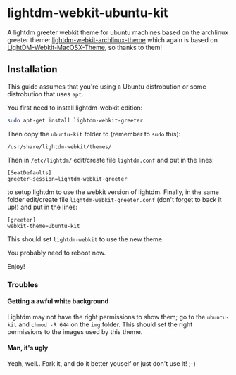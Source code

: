 # lightdm-webkit-ubuntu-kit
A lightdm greeter webkit theme for ubuntu machines based on the archlinux greeter theme: [lightdm-webkit-archlinux-theme](https://github.com/shosca/lightdm-webkit-archlinux-theme) which again is based on [LightDM-Webkit-MacOSX-Theme](https://github.com/Wattos/LightDM-Webkit-MacOSX-Theme), so thanks to them!
## Installation 
This guide assumes that you're using a Ubuntu distrobution or some distrobution that uses `apt`.

You first need to install lightdm-webkit edition:
```sh
sudo apt-get install lightdm-webkit-greeter
```
Then copy the `ubuntu-kit` folder to (remember to `sudo` this):
```
/usr/share/lightdm-webkit/themes/
```
Then in `/etc/lightdm/` edit/create file `lightdm.conf` and put in the lines:
```
[SeatDefaults]
greeter-session=lightdm-webkit-greeter
```
to setup lightdm to use the webkit version of lightdm. 
Finally, in the same folder edit/create file `lightdm-webkit-greeter.conf` (don't forget to back it up!) and put in the lines:
```
[greeter]
webkit-theme=ubuntu-kit
```
This should set `lightdm-webkit` to use the new theme.

You probably need to reboot now.

Enjoy!

### Troubles
#### Getting a awful white background
Lightdm may not have the right permissions to show them; go to the `ubuntu-kit` and `chmod -R 644` on the `img` folder. This should set the right permissions to the images used by this theme.
#### Man, it's ugly
Yeah, well.. Fork it, and do it better youself or just don't use it! ;-)
